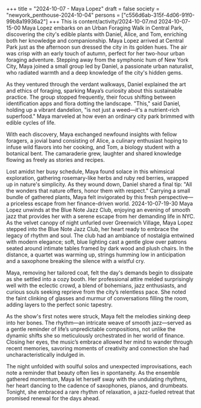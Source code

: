 +++
title = "2024-10-07 - Maya Lopez"
draft = false
society = "newyork_penthouse-2024-10-04"
persons = ["c556d6ab-315f-4d06-91f0-99b8a19936a2"]
+++
This is content/activity/2024-10-07.md
2024-10-07-15-00
Maya Lopez embarks on an Urban Foraging Walk in Central Park, discovering the city's edible plants with Daniel, Alice, and Tom, enriching both her knowledge and companionship.
Maya Lopez arrived at Central Park just as the afternoon sun dressed the city in its golden hues. The air was crisp with an early touch of autumn, perfect for her two-hour urban foraging adventure. Stepping away from the symphonic hum of New York City, Maya joined a small group led by Daniel, a passionate urban naturalist, who radiated warmth and a deep knowledge of the city's hidden gems.

As they ventured through the verdant walkways, Daniel explained the art and ethics of foraging, sparking Maya’s curiosity about this sustainable practice. The group stopped frequently, their focus shifting between identification apps and flora dotting the landscape. "This," said Daniel, holding up a vibrant dandelion, "is not just a weed—it's a nutrient-rich superfood." Maya marveled at how even an ordinary city park brimmed with edible cycles of life.

With each discovery, Maya exchanged newfound insights with fellow foragers, a jovial band consisting of Alice, a culinary enthusiast hoping to infuse wild flavors into her cooking, and Tom, a biology student with a botanical bent. The camaraderie grew, laughter and shared knowledge flowing as freely as stories and recipes.

Lost amidst her busy schedule, Maya found solace in this whimsical exploration, gathering rosemary-like herbs and ruby red berries, wrapped up in nature's simplicity. As they wound down, Daniel shared a final tip: "All the wonders that nature offers, honor them with respect." Carrying a small bundle of gathered plants, Maya felt invigorated by this fresh perspective—a priceless escape from her finance-driven world.
2024-10-07-19-30
Maya Lopez unwinds at the Blue Note Jazz Club, enjoying an evening of smooth jazz that provides her with a serene escape from her demanding life in NYC.
As the velvet canopy of night unfurled over Greenwich Village, Maya Lopez stepped into the Blue Note Jazz Club, her heart ready to embrace the legacy of rhythm and soul. The club had an ambiance of nostalgia entwined with modern elegance; soft, blue lighting cast a gentle glow over patrons seated around intimate tables framed by dark wood and plush chairs. In the distance, a quartet was warming up, strings humming low in anticipation and a saxophone breaking the silence with a wistful cry.

Maya, removing her tailored coat, felt the day's demands begin to dissipate as she settled into a cozy booth. Her professional attire melded surprisingly well with the eclectic crowd, a blend of bohemians, jazz enthusiasts, and curious souls seeking reprieve from the city’s relentless pace. She noted the faint clinking of glasses and murmur of conversations filling the room, adding layers to the perfect sonic tapestry.

As the show's first notes were struck, Maya felt the melodies sinking deep into her bones. The rhythm—an intricate weave of smooth jazz—served as a gentle reminder of life’s unpredictable compositions, not unlike the dynamic shifts she so meticulously orchestrated in her world of finance. Closing her eyes, the music’s embrace allowed her mind to wander through recent memories, savoring moments of creativity and connection she had uncharacteristically indulged in.

The night unfolded with soulful solos and unexpected improvisations, each note a reminder that beauty often lies in spontaneity. As the ensemble gathered momentum, Maya let herself sway with the undulating rhythms, her heart dancing to the cadence of saxophones, pianos, and drumbeats. Tonight, she embraced a rare rhythm of relaxation, a jazz-fueled retreat that promised renewal for the days ahead.
